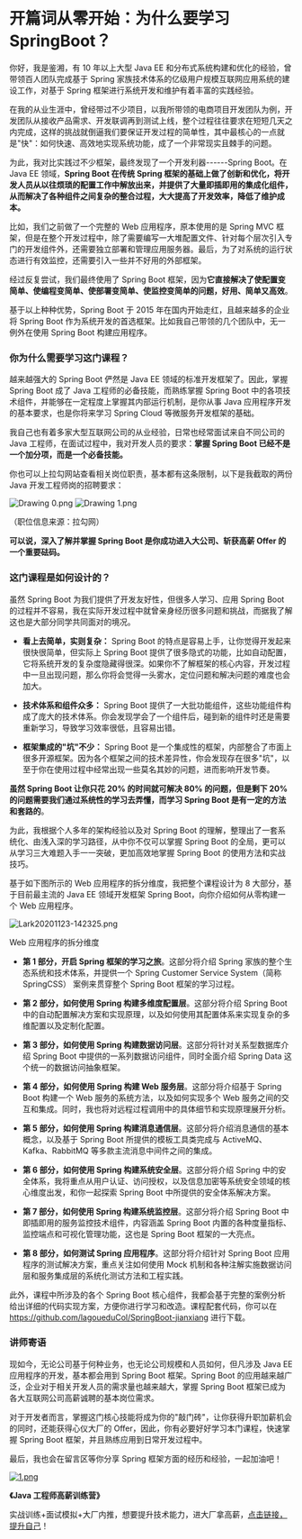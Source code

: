 # 开篇词从零开始：为什么要学习SpringBoot？

你好，我是鉴湘，有 10 年以上大型 Java EE 和分布式系统构建和优化的经验，曾带领百人团队完成基于 Spring 家族技术体系的亿级用户规模互联网应用系统的建设工作，对基于 Spring 框架进行系统开发和维护有着丰富的实践经验。

在我的从业生涯中，曾经带过不少项目，以我所带领的电商项目开发团队为例，开发团队从接收产品需求、开发联调再到测试上线，整个过程往往要求在短短几天之内完成，这样的挑战就倒逼我们要保证开发过程的简单性，其中最核心的一点就是"快"：如何快速、高效地实现系统功能，成了一个非常现实且棘手的问题。

为此，我对比实践过不少框架，最终发现了一个开发利器------Spring Boot。在 Java EE 领域，**Spring Boot 在传统 Spring 框架的基础上做了创新和优化，将开发人员从以往烦琐的配置工作中解放出来，并提供了大量即插即用的集成化组件，从而解决了各种组件之间复杂的整合过程，大大提高了开发效率，降低了维护成本。**

比如，我们之前做了一个完整的 Web 应用程序，原本使用的是 Spring MVC 框架，但是在整个开发过程中，除了需要编写一大堆配置文件、针对每个层次引入专门的开发组件外，还需要独立部署和管理应用服务器。最后，为了对系统的运行状态进行有效监控，还需要引入一些并不好用的外部框架。

经过反复尝试，我们最终使用了 Spring Boot 框架，因为**它直接解决了使配置变简单、使编程变简单、使部署变简单、使监控变简单的问题，好用、简单又高效**。

基于以上种种优势，Spring Boot 于 2015 年在国内开始走红，且越来越多的企业将 Spring Boot 作为系统开发的首选框架。比如我自己带领的几个团队中，无一例外在使用 Spring Boot 构建应用程序。

### 你为什么需要学习这门课程？

越来越强大的 Spring Boot 俨然是 Java EE 领域的标准开发框架了。因此，掌握 Spring Boot 成了 Java 工程师的必备技能，而熟练掌握 Spring Boot 中的各项技术组件，并能够在一定程度上掌握其内部运行机制，是你从事 Java 应用程序开发的基本要求，也是你将来学习 Spring Cloud 等微服务开发框架的基础。

我自己也有着多家大型互联网公司的从业经验，日常也经常面试来自不同公司的 Java 工程师，在面试过程中，我对开发人员的要求：**掌握 Spring Boot 已经不是一个加分项，而是一个必备技能。**

你也可以上拉勾网站查看相关岗位职责，基本都有这条限制，以下是我截取的两份 Java 开发工程师岗的招聘要求：


<Image alt="Drawing 0.png" src="https://s0.lgstatic.com/i/image/M00/70/88/Ciqc1F-7VTmAcByzAAGG1shcgSQ296.png"/> 
  

<Image alt="Drawing 1.png" src="https://s0.lgstatic.com/i/image/M00/70/94/CgqCHl-7VT2ABxE5AABvwZSxw-k496.png"/> 
  
（职位信息来源：拉勾网）

**可以说，深入了解并掌握 Spring Boot 是你成功进入大公司、斩获高薪 Offer 的一个重要砝码。**

### 这门课程是如何设计的？

虽然 Spring Boot 为我们提供了开发友好性，但很多人学习、应用 Spring Boot 的过程并不容易，我在实际开发过程中就曾亲身经历很多问题和挑战，而据我了解这也是大部分同学共同面对的境况。

* **看上去简单，实则复杂：** Spring Boot 的特点是容易上手，让你觉得开发起来很快很简单，但实际上 Spring Boot 提供了很多隐式的功能，比如自动配置，它将系统开发的复杂度隐藏得很深。如果你不了解框架的核心内容，开发过程中一旦出现问题，那么你将会觉得一头雾水，定位问题和解决问题的难度也会加大。

* **技术体系和组件众多：** Spring Boot 提供了一大批功能组件，这些功能组件构成了庞大的技术体系。你会发现学会了一个组件后，碰到新的组件时还是需要重新学习，导致学习效率很低，且容易出错。

* **框架集成的"坑"不少：** Spring Boot 是一个集成性的框架，内部整合了市面上很多开源框架。因为各个框架之间的技术差异性，你会发现存在很多"坑"，以至于你在使用过程中经常出现一些莫名其妙的问题，进而影响开发节奏。

**虽然 Spring Boot 让你只花 20% 的时间就可解决 80% 的问题，但是剩下 20% 的问题需要我们通过系统性的学习去弄懂，而学习 Spring Boot 是有一定的方法和套路的**。

为此，我根据个人多年的架构经验以及对 Spring Boot 的理解，整理出了一套系统化、由浅入深的学习路径，从中你不仅可以掌握 Spring Boot 的全局，更可以从学习三大难题入手一一突破，更加高效地掌握 Spring Boot 的使用方法和实战技巧。

基于如下图所示的 Web 应用程序的拆分维度，我把整个课程设计为 8 大部分，基于目前最主流的 Java EE 领域开发框架 Spring Boot，向你介绍如何从零构建一个 Web 应用程序。


<Image alt="Lark20201123-142325.png" src="https://s0.lgstatic.com/i/image/M00/70/88/Ciqc1F-7VWqAIEwvAAFG005-D-w990.png"/> 
  
Web 应用程序的拆分维度

* **第 1 部分，开启 Spring 框架的学习之旅**。这部分将介绍 Spring 家族的整个生态系统和技术体系，并提供一个 Spring Customer Service System（简称 SpringCSS） 案例来贯穿整个 Spring Boot 框架的学习过程。

* **第 2 部分，如何使用 Spring 构建多维度配置层**。这部分将介绍 Spring Boot 中的自动配置解决方案和实现原理，以及如何使用其配置体系来实现复杂的多维配置以及定制化配置。

* **第 3 部分，如何使用 Spring 构建数据访问层**。这部分将针对关系型数据库介绍 Spring Boot 中提供的一系列数据访问组件，同时全面介绍 Spring Data 这个统一的数据访问抽象框架。

* **第 4 部分，如何使用 Spring 构建 Web 服务层**。这部分将介绍基于 Spring Boot 构建一个 Web 服务的系统方法，以及如何实现多个 Web 服务之间的交互和集成。同时，我也将对远程过程调用中的具体细节和实现原理展开分析。

* **第 5 部分，如何使用 Spring 构建消息通信层**。这部分将介绍消息通信的基本概念，以及基于 Spring Boot 所提供的模板工具类完成与 ActiveMQ、Kafka、RabbitMQ 等多款主流消息中间件之间的集成。

* **第 6 部分，如何使用 Spring 构建系统安全层**。这部分将介绍 Spring 中的安全体系，我将重点从用户认证、访问授权，以及信息加密等系统安全领域的核心维度出发，和你一起探索 Spring Boot 中所提供的安全体系解决方案。

* **第 7 部分，如何使用 Spring 构建系统监控层**。这部分将介绍 Spring Boot 中即插即用的服务监控技术组件，内容涵盖 Spring Boot 内置的各种度量指标、监控端点和可视化管理功能，这也是 Spring Boot 框架的一大亮点。

* **第 8 部分，如何测试 Spring 应用程序**。这部分将介绍针对 Spring Boot 应用程序的测试解决方案，重点关注如何使用 Mock 机制和各种注解实施数据访问层和服务集成层的系统化测试方法和工程实践。

此外，课程中所涉及的各个 Spring Boot 核心组件，我都会基于完整的案例分析给出详细的代码实现方案，方便你进行学习和改造。课程配套代码，你可以在 <https://github.com/lagoueduCol/SpringBoot-jianxiang> 进行下载。

### 讲师寄语

现如今，无论公司基于何种业务，也无论公司规模和人员如何，但凡涉及 Java EE 应用程序的开发，基本都会用到 Spring Boot 框架。Spring Boot 的应用越来越广泛，企业对于相关开发人员的需求量也越来越大，掌握 Spring Boot 框架已成为各大互联网公司高薪诚聘的基本岗位需求。

对于开发者而言，掌握这门核心技能将成为你的"敲门砖"，让你获得升职加薪机会的同时，还能获得心仪大厂的 Offer，因此，你有必要好好学习本门课程，快速掌握 Spring Boot 框架，并且熟练应用到日常开发过程中。

最后，我也会在留言区等你分享 Spring 框架方面的经历和经验，一起加油吧！

[
<Image alt="1.png" src="https://s0.lgstatic.com/i/image/M00/6D/3E/CgqCHl-s60-AC0B_AAhXSgFweBY762.png"/> 
](https://shenceyun.lagou.com/t/Mka)

**《Java 工程师高薪训练营》**

实战训练+面试模拟+大厂内推，想要提升技术能力，进大厂拿高薪，[点击链接，提升自己](https://shenceyun.lagou.com/t/Mka)！

